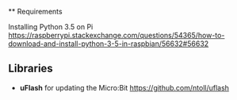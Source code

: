 

** Requirements

Installing Python 3.5 on Pi
https://raspberrypi.stackexchange.com/questions/54365/how-to-download-and-install-python-3-5-in-raspbian/56632#56632

## Libraries ##

* __uFlash__ for updating the Micro:Bit https://github.com/ntoll/uflash

